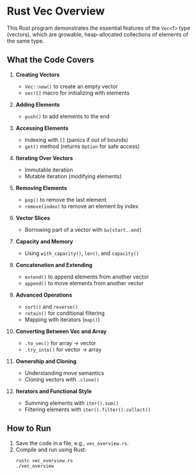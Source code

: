 # Rust Vec<T> Overview

This Rust program demonstrates the essential features of the `Vec<T>` type (vectors), which are growable, heap-allocated collections of elements of the same type.

## What the Code Covers

1. **Creating Vectors**
   - `Vec::new()` to create an empty vector
   - `vec![]` macro for initializing with elements

2. **Adding Elements**
   - `push()` to add elements to the end

3. **Accessing Elements**
   - Indexing with `[]` (panics if out of bounds)
   - `get()` method (returns `Option` for safe access)

4. **Iterating Over Vectors**
   - Immutable iteration
   - Mutable iteration (modifying elements)

5. **Removing Elements**
   - `pop()` to remove the last element
   - `remove(index)` to remove an element by index

6. **Vector Slices**
   - Borrowing part of a vector with `&v[start..end]`

7. **Capacity and Memory**
   - Using `with_capacity()`, `len()`, and `capacity()`

8. **Concatenation and Extending**
   - `extend()` to append elements from another vector
   - `append()` to move elements from another vector

9. **Advanced Operations**
   - `sort()` and `reverse()`
   - `retain()` for conditional filtering
   - Mapping with iterators (`map()`)

10. **Converting Between Vec and Array**
    - `.to_vec()` for array → vector
    - `.try_into()` for vector → array

11. **Ownership and Cloning**
    - Understanding move semantics
    - Cloning vectors with `.clone()`

12. **Iterators and Functional Style**
    - Summing elements with `iter().sum()`
    - Filtering elements with `iter().filter().collect()`

## How to Run

1. Save the code in a file, e.g., `vec_overview.rs`.
2. Compile and run using Rust:
   ```bash
   rustc vec_overview.rs
   ./vec_overview
